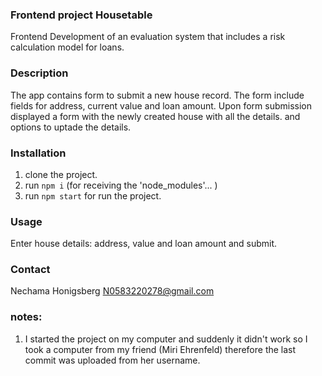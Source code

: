 ### Frontend project Housetable

Frontend Development of an evaluation system that includes a risk calculation model for loans.

### Description

The app contains form to submit a new house record.
The form  include fields for address, current value and loan amount. 
Upon form submission displayed a form with the newly created house with all the details.
and options to uptade the details.

### Installation

1. clone the project.
2. run `npm i` (for receiving the 'node_modules'... )
3. run `npm start` for run the project.

### Usage

Enter house details: address, value and loan amount and submit.

### Contact

Nechama Honigsberg N0583220278@gmail.com

### notes:

1. I started the project on my computer and suddenly it didn't work so I took a computer from my friend (Miri Ehrenfeld)
   therefore the last commit was uploaded from her username.
